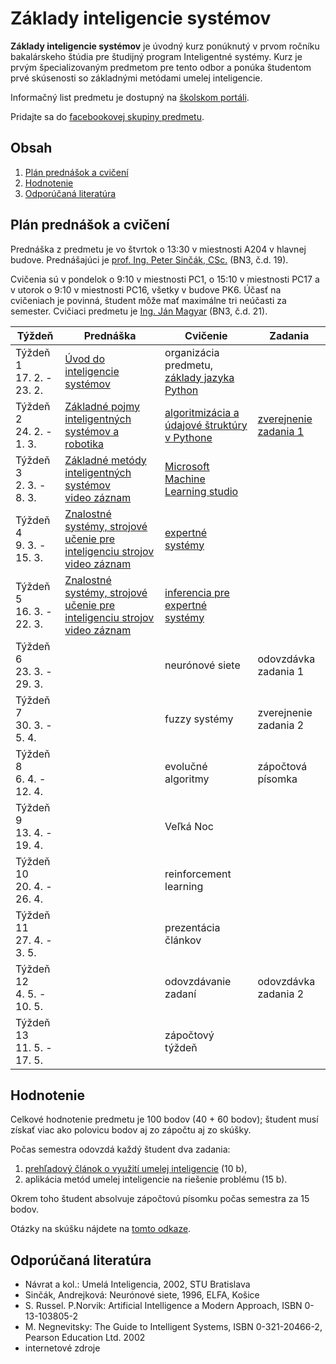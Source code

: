 # Základy inteligencie systémov

**Základy inteligencie systémov** je úvodný kurz ponúknutý v prvom ročníku bakalárskeho štúdia pre študijný program Inteligentné systémy. Kurz je prvým špecializovaným predmetom pre tento odbor a ponúka študentom prvé skúsenosti so základnými metódami umelej inteligencie.

Informačný list predmetu je dostupný na [školskom portáli](https://maisportal.tuke.sk/portal/studijneProgramy.mais).

Pridajte sa do [facebookovej skupiny predmetu](https://www.facebook.com/groups/2471669433049962).

## Obsah
1. [Plán prednášok a cvičení](#plan)
2. [Hodnotenie](#grading)
3. [Odporúčaná literatúra](#textbooks)

## Plán prednášok a cvičení <a name="plan"></a>

Prednáška z predmetu je vo štvrtok o 13:30 v miestnosti A204 v hlavnej budove. Prednášajúci je [prof. Ing. Peter Sinčák, CSc.](https://www.petersincak.com) (BN3, č.d. 19).

Cvičenia sú v pondelok o 9:10 v miestnosti PC1, o 15:10 v miestnosti PC17 a v utorok o 9:10 v miestnosti PC16, všetky v budove PK6. Účasť na cvičeniach je povinná, študent môže mať maximálne tri neúčasti za semester. Cvičiaci predmetu je [Ing. Ján Magyar](http://www.cloudai.sk/people-janmagyar/) (BN3, č.d. 21).

| Týždeň                       | Prednáška | Cvičenie                                     | Zadania               |
|------------------------------|-----------|----------------------------------------------|-----------------------|
| Týždeň 1<br>17. 2. - 23. 2.  | [Úvod do inteligencie systémov](lectures/Lecture01-Uvod-do-IS.pdf) | organizácia predmetu, [základy jazyka Python](labs/lab01-getting-started.ipynb)  |                       |
| Týždeň 2<br>24. 2. - 1. 3.   | [Základné pojmy inteligentných systémov a robotika](lectures/Lecture02-Definicie-robotika.pdf)          | [algoritmizácia a údajové štruktúry v Pythone](labs/lab02-data-structures-and-algorithmization.ipynb) | [zverejnenie zadania 1](assignments/assignment1.md) |
| Týždeň 3<br>2. 3. - 8. 3.    | [Základné metódy inteligentných systémov](lectures/Lecture03-Základné-pojmy-inteligencie-systémov.pdf)<br>[video záznam](https://www.youtube.com/watch?v=YgDjzY6TNLQ) | [Microsoft Machine Learning studio](https://docs.microsoft.com/en-us/azure/machine-learning/studio/create-experiment)            |                       |
| Týždeň 4<br>9. 3. - 15. 3.   | [Znalostné systémy, strojové učenie pre inteligenciu strojov](lectures/Lecture04-Znalostné-systémy-strojové-učenie-pre-inteligenciu-strojov.pdf)<br>[video záznam](https://www.youtube.com/watch?v=olKNaJhunJE) | [expertné systémy](labs/lab04-expert-systems.ipynb)                             |                       |
| Týždeň 5<br>16. 3. - 22. 3.  | [Znalostné systémy, strojové učenie pre inteligenciu strojov](lectures/Lecture04-Znalostné-systémy-strojové-učenie-pre-inteligenciu-strojov.pdf)<br>[video záznam](https://www.youtube.com/watch?v=jLxJ3Tx4xN0) | [inferencia pre expertné systémy](labs/lab05-inference-in-expert-systems.ipynb)              |                       |
| Týždeň 6<br>23. 3. - 29. 3.  |           | neurónové siete                              | odovzdávka zadania 1  |
| Týždeň 7<br>30. 3. - 5. 4.   |           | fuzzy systémy                                | zverejnenie zadania 2 |
| Týždeň 8<br>6. 4. - 12. 4.   |           | evolučné algoritmy                           | zápočtová písomka     |
| Týždeň 9<br>13. 4. - 19. 4.  |           | Veľká Noc                                    |                       |
| Týždeň 10<br>20. 4. - 26. 4. |           | reinforcement learning                       |                       |
| Týždeň 11<br>27. 4. - 3. 5.  |           | prezentácia článkov                          |                       |
| Týždeň 12<br>4. 5. - 10. 5.  |           | odovzdávanie zadaní                          | odovzdávka zadania 2  |
| Týždeň 13<br>11. 5. - 17. 5. |           | zápočtový týždeň                             |                       |

## Hodnotenie <a name="grading"></a>

Celkové hodnotenie predmetu je 100 bodov (40 + 60 bodov); študent musí získať viac ako polovicu bodov aj zo zápočtu aj zo skúšky.

Počas semestra odovzdá každý študent dva zadania:

1. [prehľadový článok o využití umelej inteligencie](assignments/assignment1.md) (10 b),
2. aplikácia metód umelej inteligencie na riešenie problému (15 b).

Okrem toho študent absolvuje zápočtovú písomku počas semestra za 15 bodov.

Otázky na skúšku nájdete na [tomto odkaze](exams/otazky_na_skusku.pdf).

## Odporúčaná literatúra <a name="textbooks"></a>

* Návrat a kol.: Umelá Inteligencia, 2002, STU Bratislava
* Sinčák, Andrejková: Neurónové siete, 1996, ELFA, Košice
* S. Russel. P.Norvik: Artificial Intelligence a Modern Approach, ISBN 0-13-103805-2
* M. Negnevitsky: The Guide to Intelligent Systems, ISBN 0-321-20466-2, Pearson Education Ltd. 2002
* internetové zdroje
